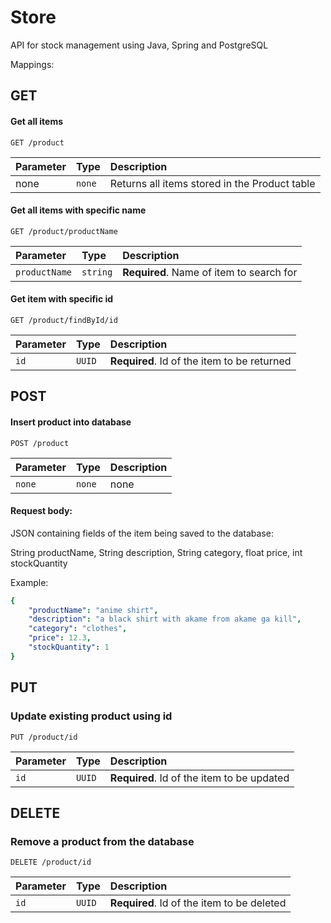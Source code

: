 
# Store

API for stock management using Java, Spring and PostgreSQL

Mappings:




## GET

#### Get all items

```http
GET /product
```

| Parameter | Type     | Description                |
| :-------- | :------- | :------------------------- |
| none| `none` | Returns all items stored in the Product table |

#### Get all items with specific name 

```http
GET /product/productName
```

| Parameter | Type     | Description                       |
| :-------- | :------- | :-------------------------------- |
| `productName`      | `string` | **Required**. Name of item to search for |

#### Get item with specific id

```http
GET /product/findById/id
```

| Parameter | Type     | Description                       |
| :-------- | :------- | :-------------------------------- |
| `id`      | `UUID` | **Required**. Id of the item to be returned |

## POST
#### Insert product into database 
```http
POST /product
```
| Parameter | Type     | Description                       |
| :-------- | :------- | :-------------------------------- |
| `none`      | `none` | none  |

#### Request body:
JSON containing fields of the item being saved to the database: 

String productName,  String description, String category, float price, int stockQuantity

Example:

```yaml 
{
    "productName": "anime shirt",
    "description": "a black shirt with akame from akame ga kill",
    "category": "clothes",
    "price": 12.3,
    "stockQuantity": 1
}
``` 

## PUT

### Update existing product using id

```http
PUT /product/id
```
| Parameter | Type     | Description                       |
| :-------- | :------- | :-------------------------------- |
| `id`      | `UUID` | **Required**. Id of the item to be updated |



## DELETE
### Remove a product from the database


```http
DELETE /product/id
```
| Parameter | Type     | Description                       |
| :-------- | :------- | :-------------------------------- |
| `id`      | `UUID` | **Required**. Id of the item to be deleted |

